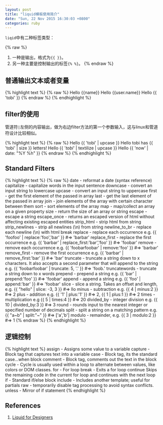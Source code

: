 ```yaml
---
layout: post
title: "liquid模板使用简介"
date: "Sun, 22 Nov 2015 16:30:03 +0800"
categories: ruby
---
```


`liqid`中有二种标签类型：

{% raw %}
1. 一种是输出，格式为`{{ }}`。
2. 另一种主要是控制输出的标签`{% %}`。
{% endraw %}

普通输出文本或者变量
-----

{% highlight text %}
{% raw %}
Hello {{name}}
Hello {{user.name}}
Hello {{ 'tobi' }}
{% endraw %}
{% endhighlight %}

filter的使用
-----

管道符`|`左侧的内容输出，做为右边filter方法的第一个参数输入，这与linux和管道符设计比较相似。

{% highlight text %}
{% raw %}
Hello {{ 'tobi' | upcase }}
Hello tobi has {{ 'tobi' | size }} letters!
Hello {{ '*tobi*' | textilize | upcase }}
Hello {{ 'now' | date: "%Y %h" }}
{% endraw %}
{% endhighlight %}

Standard Filters
-----

{% highlight text %}
{% raw %}
date - reformat a date (syntax reference)
capitalize - capitalize words in the input sentence
downcase - convert an input string to lowercase
upcase - convert an input string to uppercase
first - get the first element of the passed in array
last - get the last element of the passed in array
join - join elements of the array with certain character between them
sort - sort elements of the array
map - map/collect an array on a given property
size - return the size of an array or string
escape - escape a string
escape_once - returns an escaped version of html without affecting existing escaped entities
strip_html - strip html from string
strip_newlines - strip all newlines (\n) from string
newline_to_br - replace each newline (\n) with html break
replace - replace each occurrence e.g. {{ 'foofoo' | replace:'foo','bar' }} #=> 'barbar'
replace_first - replace the first occurrence e.g. {{ 'barbar' | replace_first:'bar','foo' }} #=> 'foobar'
remove - remove each occurrence e.g. {{ 'foobarfoobar' | remove:'foo' }} #=> 'barbar'
remove_first - remove the first occurrence e.g. {{ 'barbar' | remove_first:'bar' }} #=> 'bar'
truncate - truncate a string down to x characters. It also accepts a second parameter that will append to the string e.g. {{ 'foobarfoobar' | truncate: 5, '.' }} #=> 'foob.'
truncatewords - truncate a string down to x words
prepend - prepend a string e.g. {{ 'bar' | prepend:'foo' }} #=> 'foobar'
append - append a string e.g. {{ 'foo' | append:'bar' }} #=> 'foobar'
slice - slice a string. Takes an offset and length, e.g. {{ "hello" | slice: -3, 3 }} #=> llo
minus - subtraction e.g. {{ 4 | minus:2 }} #=> 2
plus - addition e.g. {{ '1' | plus:'1' }} #=> 2, {{ 1 | plus:1 }} #=> 2
times - multiplication e.g {{ 5 | times:4 }} #=> 20
divided_by - integer division e.g. {{ 10 | divided_by:3 }} #=> 3
round - rounds input to the nearest integer or specified number of decimals
split - split a string on a matching pattern e.g. {{ "a~b" | split:"~" }} #=> ['a','b']
modulo - remainder, e.g. {{ 3 | modulo:2 }} #=> 1
{% endraw %}
{% endhighlight %}

逻辑控制
-----

{% highlight text %}
assign - Assigns some value to a variable
capture - Block tag that captures text into a variable
case - Block tag, its the standard case...when block
comment - Block tag, comments out the text in the block
cycle - Cycle is usually used within a loop to alternate between values, like colors or DOM classes.
for - For loop
break - Exits a for loop
continue Skips the remaining code in the current for loop and continues with the next loop
if - Standard if/else block
include - Includes another template; useful for partials
raw - temporarily disable tag processing to avoid syntax conflicts.
unless - Mirror of if statement
{% endhighlight %}

References
-----

1. [Liquid for Designers](https://github.com/Shopify/liquid/wiki/Liquid-for-Designers)
